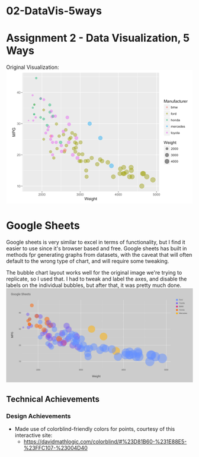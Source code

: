 # 02-DataVis-5ways

Assignment 2 - Data Visualization, 5 Ways  
===
Original Visualization:
![original](img/original.png)

# Google Sheets

Google sheets is very similar to excel in terms of functionality, but I find it easier to use since it's browser based and free. Google sheets has built in methods fpr generating graphs from datasets, with the caveat that will often default to the wrong type of chart, and will require some tweaking.

The bubble chart layout works well for the original image we're trying to replicate, so I used that. I had to tweak and label the axes, and disable the labels on the individual bubbles, but after that, it was pretty much done.
![googlesheets](img/googlesheets.png)

## Technical Achievements


### Design Achievements
- Made use of colorblind-friendly colors for points, courtesy of this interactive site:
	- https://davidmathlogic.com/colorblind/#%23D81B60-%231E88E5-%23FFC107-%23004D40
